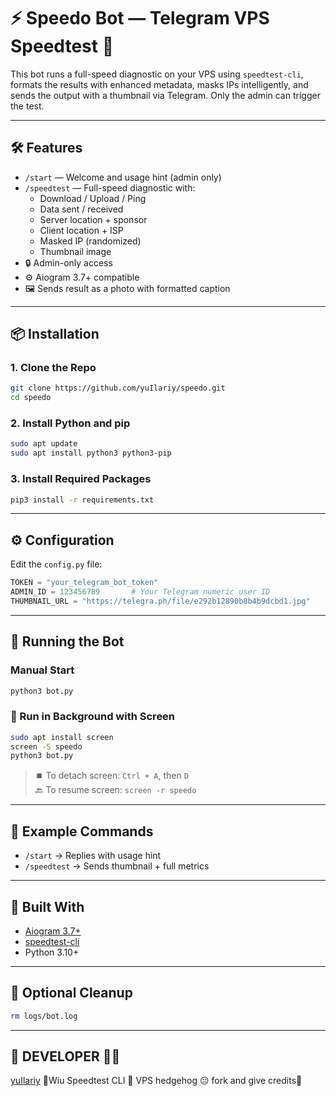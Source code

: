 # ⚡ Speedo Bot — Telegram VPS Speedtest 📡

This bot runs a full-speed diagnostic on your VPS using `speedtest-cli`, formats the results with enhanced metadata, masks IPs intelligently, and sends the output with a thumbnail via Telegram. Only the admin can trigger the test.

---

## 🛠️ Features

- `/start` — Welcome and usage hint (admin only)
- `/speedtest` — Full-speed diagnostic with:
  - Download / Upload / Ping
  - Data sent / received
  - Server location + sponsor
  - Client location + ISP
  - Masked IP (randomized)
  - Thumbnail image
- 🔒 Admin-only access
- ⚙️ Aiogram 3.7+ compatible
- 🖼️ Sends result as a photo with formatted caption

---

## 📦 Installation

### 1. Clone the Repo

```bash
git clone https://github.com/yuIlariy/speedo.git
cd speedo
```

### 2. Install Python and pip

```bash
sudo apt update
sudo apt install python3 python3-pip
```

### 3. Install Required Packages

```bash
pip3 install -r requirements.txt
```

---

## ⚙️ Configuration

Edit the `config.py` file:

```python
TOKEN = "your_telegram_bot_token"
ADMIN_ID = 123456789       # Your Telegram numeric user ID
THUMBNAIL_URL = "https://telegra.ph/file/e292b12890b8b4b9dcbd1.jpg"
```

---

## 🚀 Running the Bot

### Manual Start

```bash
python3 bot.py
```

### 🧠 Run in Background with Screen

```bash
sudo apt install screen
screen -S speedo
python3 bot.py
```

> ⏹️ To detach screen: `Ctrl + A`, then `D`  
> 🔙 To resume screen: `screen -r speedo`

---

## 🧪 Example Commands

- `/start` → Replies with usage hint  
- `/speedtest` → Sends thumbnail + full metrics

---

## 🧰 Built With

- [Aiogram 3.7+](https://docs.aiogram.dev/en/latest/)
- [speedtest-cli](https://github.com/sivel/speedtest-cli)
- Python 3.10+

---

## 🧹 Optional Cleanup

```bash
rm logs/bot.log
```

---

## 📎 DEVELOPER 🤩🚨

[yuIlariy](https://github.com/yuIlariy) 
🤩Wiu Speedtest CLI 🚨 VPS hedgehog 😑
fork and give credits👑

